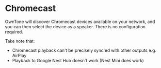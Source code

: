 # Chromecast

OwnTone will discover Chromecast devices available on your network, and you
can then select the device as a speaker. There is no configuration required.

Take note that:

- Chromecast playback can't be precisely sync'ed with other outputs e.g. AirPlay
- Playback to Google Nest Hub doesn't work (Nest Mini does work)
